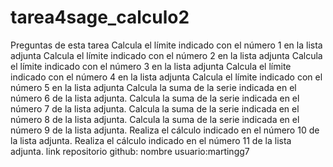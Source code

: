 # tarea4sage_calculo2
Preguntas de esta tarea
Calcula el límite indicado con el número 1 en la lista adjunta
Calcula el límite indicado con el número 2 en la lista adjunta
Calcula el límite indicado con el número 3 en la lista adjunta
Calcula el límite indicado con el número 4 en la lista adjunta
Calcula el límite indicado con el número 5 en la lista adjunta
Calcula la suma de la serie indicada en el número 6 de la lista adjunta.
Calcula la suma de la serie indicada en el número 7 de la lista adjunta.
Calcula la suma de la serie indicada en el número 8 de la lista adjunta.
Calcula la suma de la serie indicada en el número 9 de la lista adjunta.
Realiza el cálculo indicado en el número 10 de la lista adjunta.
Realiza el cálculo indicado en el número 11 de la lista adjunta.
link repositorio github:
nombre usuario:martingg7
